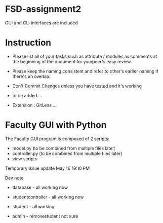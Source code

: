 # FSD-assignment2
GUI and CLI interfaces are included

# Instruction
* Please list all of your tasks such as attribute / modules as comments at the beginning of the document for you/peer's easy review.

* Please keep the naming consistent and refer to other's earlier naming if there's an overlap.

* Don't Commit Changes unless you have tested and it's working

* to be added....

* Extension : GitLens ...
# Faculty GUI with Python

The Faculty GUI program is composed of 2 scripts:
-   model.py (to be combined from multiple files later)
-   controller.py (to be combined from multiple files later)
-   view scripts 


Temporary Issue update May 16 19:10 PM

Dev note

- database - 
all working now


- studentcontroller - 
all working now


- student - 
all working

- admin -
removestudent not sure